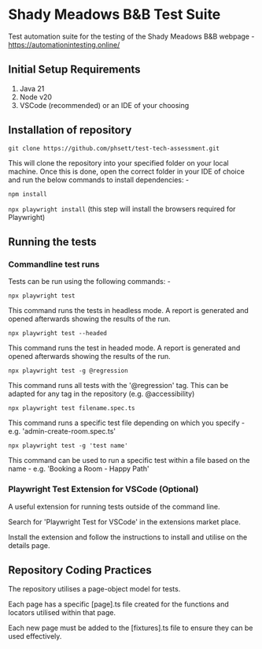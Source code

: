 # Shady Meadows B&B Test Suite

Test automation suite for the testing of the Shady Meadows B&B webpage - https://automationintesting.online/

## Initial Setup Requirements

1. Java 21 
2. Node v20 
3. VSCode (recommended) or an IDE of your choosing

## Installation of repository

`git clone https://github.com/phsett/test-tech-assessment.git`

This will clone the repository into your specified folder on your local machine. Once this is done, open the correct folder in your IDE of choice and run the below commands to install dependencies: - 

 ` npm install `

 ` npx playwright install ` (this step will install the browsers required for Playwright)

## Running the tests 

### Commandline test runs

Tests can be run using the following commands: - 

` npx playwright test `

This command runs the tests in headless mode. A report is generated and opened afterwards showing the results of the run. 

` npx playwright test --headed `

This command runs the test in headed mode. A report is generated and opened afterwards showing the results of the run. 

` npx playwright test -g @regression `

This command runs all tests with the '@regression' tag. This can be adapted for any tag in the repository (e.g. @accessibility)

`npx playwright test filename.spec.ts `

This command runs a specific test file depending on which you specify - e.g. 'admin-create-room.spec.ts' 

`npx playwright test -g 'test name' `

This command can be used to run a specific test within a file based on the name - e.g. 'Booking a Room - Happy Path'

### Playwright Test Extension for VSCode (Optional)

A useful extension for running tests outside of the command line. 

Search for 'Playwright Test for VSCode' in the extensions market place. 

Install the extension and follow the instructions to install and utilise on the details page. 

## Repository Coding Practices 

The repository utilises a page-object model for tests. 

Each page has a specific [page].ts file created for the functions and locators utilised within that page. 

Each new page must be added to the [fixtures].ts file to ensure they can be used effectively. 






  



